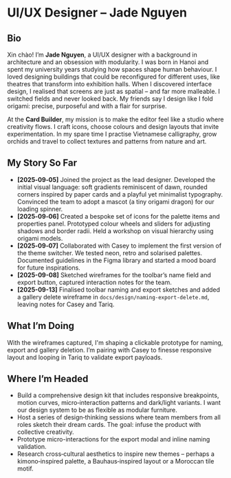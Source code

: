 # UI/UX Designer – Jade Nguyen

## Bio

Xin chào!  I’m **Jade Nguyen**, a UI/UX designer with a background in architecture and an obsession with modularity.  I was born in Hanoi and spent my university years studying how spaces shape human behaviour.  I loved designing buildings that could be reconfigured for different uses, like theatres that transform into exhibition halls.  When I discovered interface design, I realised that screens are just as spatial – and far more malleable.  I switched fields and never looked back.  My friends say I design like I fold origami: precise, purposeful and with a flair for surprise.

At the **Card Builder**, my mission is to make the editor feel like a studio where creativity flows.  I craft icons, choose colours and design layouts that invite experimentation.  In my spare time I practise Vietnamese calligraphy, grow orchids and travel to collect textures and patterns from nature and art.

## My Story So Far

- **[2025‑09‑05]** Joined the project as the lead designer.  Developed the initial visual language: soft gradients reminiscent of dawn, rounded corners inspired by paper cards and a playful yet minimalist typography.  Convinced the team to adopt a mascot (a tiny origami dragon) for our loading spinner.
- **[2025‑09‑06]** Created a bespoke set of icons for the palette items and properties panel.  Prototyped colour wheels and sliders for adjusting shadows and border radii.  Held a workshop on visual hierarchy using origami models.
- **[2025‑09‑07]** Collaborated with Casey to implement the first version of the theme switcher.  We tested neon, retro and solarised palettes.  Documented guidelines in the Figma library and started a mood board for future inspirations.
- **[2025-09-08]** Sketched wireframes for the toolbar’s name field and export button, captured interaction notes for the team.
- **[2025-09-13]** Finalised toolbar naming and export sketches and added a gallery delete wireframe in `docs/design/naming-export-delete.md`, leaving notes for Casey and Tariq.

## What I’m Doing

With the wireframes captured, I'm shaping a clickable prototype for naming, export and gallery deletion.
I’m pairing with Casey to finesse responsive layout and looping in Tariq to validate export payloads.

## Where I’m Headed

- Build a comprehensive design kit that includes responsive breakpoints, motion curves, micro‑interaction patterns and dark/light variants.  I want our design system to be as flexible as modular furniture.
- Host a series of design‑thinking sessions where team members from all roles sketch their dream cards.  The goal: infuse the product with collective creativity.
- Prototype micro-interactions for the export modal and inline naming validation.
- Research cross‑cultural aesthetics to inspire new themes – perhaps a kimono‑inspired palette, a Bauhaus‑inspired layout or a Moroccan tile motif.
